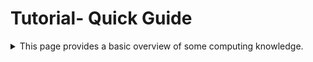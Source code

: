 # Tutorial- Quick Guide

<details>
  <summary>This page provides a basic overview of some computing knowledge.</summary>
  This page offers a quick guide to fundamental computing concepts and techniques.
</details>
